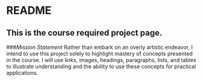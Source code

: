 # README 
## This is the course required project page.

###*Mission Statement*
Rather than embark on an overly artistic endeavor, I intend to use this project solely to highlight mastery of concepts presented in the course. I will use links, images, headings, paragraphs, lists, and tables to illustrate understanding and the ability to use these concepts for practical applications.  

